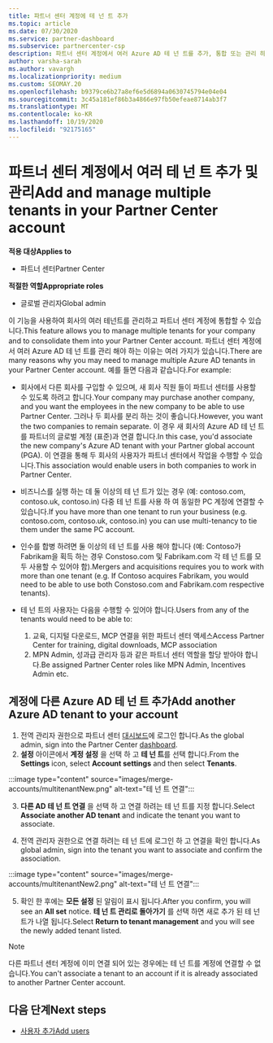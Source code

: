 ```yaml
---
title: 파트너 센터 계정에 테 넌 트 추가
ms.topic: article
ms.date: 07/30/2020
ms.service: partner-dashboard
ms.subservice: partnercenter-csp
description: 파트너 센터 계정에서 여러 Azure AD 테 넌 트를 추가, 통합 또는 관리 하는 방법을 알아봅니다. 또한이 작업을 수행 하는 몇 가지 이유에 대해 알아보세요.
author: varsha-sarah
ms.author: vavargh
ms.localizationpriority: medium
ms.custom: SEOMAY.20
ms.openlocfilehash: b9379ce6b27a8ef6e5d6894a0630745794e04e04
ms.sourcegitcommit: 3c45a181ef86b3a4866e97fb50efeae8714ab3f7
ms.translationtype: MT
ms.contentlocale: ko-KR
ms.lasthandoff: 10/19/2020
ms.locfileid: "92175165"
---
```

# <a name="add-and-manage-multiple-tenants-in-your-partner-center-account"></a><span data-ttu-id="67d5a-104">파트너 센터 계정에서 여러 테 넌 트 추가 및 관리</span><span class="sxs-lookup"><span data-stu-id="67d5a-104">Add and manage multiple tenants in your Partner Center account</span></span>

<span data-ttu-id="67d5a-105">**적용 대상**</span><span class="sxs-lookup"><span data-stu-id="67d5a-105">**Applies to**</span></span>

- <span data-ttu-id="67d5a-106">파트너 센터</span><span class="sxs-lookup"><span data-stu-id="67d5a-106">Partner Center</span></span>

<span data-ttu-id="67d5a-107">**적절한 역할**</span><span class="sxs-lookup"><span data-stu-id="67d5a-107">**Appropriate roles**</span></span>

- <span data-ttu-id="67d5a-108">글로벌 관리자</span><span class="sxs-lookup"><span data-stu-id="67d5a-108">Global admin</span></span>

<span data-ttu-id="67d5a-109">이 기능을 사용하여 회사의 여러 테넌트를 관리하고 파트너 센터 계정에 통합할 수 있습니다.</span><span class="sxs-lookup"><span data-stu-id="67d5a-109">This feature allows you to manage multiple tenants for your company and to consolidate them into your Partner Center account.</span></span> <span data-ttu-id="67d5a-110">파트너 센터 계정에서 여러 Azure AD 테 넌 트를 관리 해야 하는 이유는 여러 가지가 있습니다.</span><span class="sxs-lookup"><span data-stu-id="67d5a-110">There are many reasons why you may need to manage multiple Azure AD tenants in your Partner Center account.</span></span> <span data-ttu-id="67d5a-111">예를 들면 다음과 같습니다.</span><span class="sxs-lookup"><span data-stu-id="67d5a-111">For example:</span></span>

- <span data-ttu-id="67d5a-112">회사에서 다른 회사를 구입할 수 있으며, 새 회사 직원 들이 파트너 센터를 사용할 수 있도록 하려고 합니다.</span><span class="sxs-lookup"><span data-stu-id="67d5a-112">Your company may purchase another company, and you want the employees in the new company to be able to use Partner Center.</span></span> <span data-ttu-id="67d5a-113">그러나 두 회사를 분리 하는 것이 좋습니다.</span><span class="sxs-lookup"><span data-stu-id="67d5a-113">However, you want the two companies to remain separate.</span></span> <span data-ttu-id="67d5a-114">이 경우 새 회사의 Azure AD 테 넌 트를 파트너의 글로벌 계정 (표준)과 연결 합니다.</span><span class="sxs-lookup"><span data-stu-id="67d5a-114">In this case, you'd associate the new company's Azure AD tenant with your Partner global account (PGA).</span></span> <span data-ttu-id="67d5a-115">이 연결을 통해 두 회사의 사용자가 파트너 센터에서 작업을 수행할 수 있습니다.</span><span class="sxs-lookup"><span data-stu-id="67d5a-115">This association would enable users in both companies to work in Partner Center.</span></span>

- <span data-ttu-id="67d5a-116">비즈니스를 실행 하는 데 둘 이상의 테 넌 트가 있는 경우 (예: contoso.com, contoso.uk, contoso.in) 다중 테 넌 트를 사용 하 여 동일한 PC 계정에 연결할 수 있습니다.</span><span class="sxs-lookup"><span data-stu-id="67d5a-116">If you have more than one tenant to run your business (e.g. contoso.com, contoso.uk, contoso.in) you can use multi-tenancy to tie them under the same PC account.</span></span>

- <span data-ttu-id="67d5a-117">인수를 합병 하려면 둘 이상의 테 넌 트를 사용 해야 합니다 (예: Contoso가 Fabrikam을 획득 하는 경우 Constoso.com 및 Fabrikam.com 각 테 넌 트를 모두 사용할 수 있어야 함).</span><span class="sxs-lookup"><span data-stu-id="67d5a-117">Mergers and acquisitions requires you to work with more than one tenant (e.g. If Contoso acquires Fabrikam, you would need to be able to use both Constoso.com and Fabrikam.com respective tenants).</span></span>

- <span data-ttu-id="67d5a-118">테 넌 트의 사용자는 다음을 수행할 수 있어야 합니다.</span><span class="sxs-lookup"><span data-stu-id="67d5a-118">Users from any of the tenants would need to be able to:</span></span>
    1.  <span data-ttu-id="67d5a-119">교육, 디지털 다운로드, MCP 연결을 위한 파트너 센터 액세스</span><span class="sxs-lookup"><span data-stu-id="67d5a-119">Access Partner Center for training, digital downloads, MCP association</span></span>
    2.  <span data-ttu-id="67d5a-120">MPN Admin, 성과급 관리자 등과 같은 파트너 센터 역할을 할당 받아야 합니다.</span><span class="sxs-lookup"><span data-stu-id="67d5a-120">Be assigned Partner Center roles like MPN Admin, Incentives Admin etc.</span></span>


## <a name="add-another-azure-ad-tenant-to-your-account"></a><span data-ttu-id="67d5a-121">계정에 다른 Azure AD 테 넌 트 추가</span><span class="sxs-lookup"><span data-stu-id="67d5a-121">Add another Azure AD tenant to your account</span></span>

1. <span data-ttu-id="67d5a-122">전역 관리자 권한으로 파트너 센터 [대시보드](https://partner.microsoft.com/dashboard)에 로그인 합니다.</span><span class="sxs-lookup"><span data-stu-id="67d5a-122">As the global admin, sign into the Partner Center [dashboard](https://partner.microsoft.com/dashboard).</span></span>
1. <span data-ttu-id="67d5a-123">**설정** 아이콘에서 **계정 설정** 을 선택 하 고 **테 넌 트**를 선택 합니다.</span><span class="sxs-lookup"><span data-stu-id="67d5a-123">From the **Settings** icon, select **Account settings** and then select **Tenants**.</span></span>
 
:::image type="content" source="images/merge-accounts/multitenantNew.png" alt-text="테 넌 트 연결"::: 

3. <span data-ttu-id="67d5a-125">**다른 AD 테 넌 트 연결** 을 선택 하 고 연결 하려는 테 넌 트를 지정 합니다.</span><span class="sxs-lookup"><span data-stu-id="67d5a-125">Select **Associate another AD tenant** and indicate the tenant you want to associate.</span></span>

1. <span data-ttu-id="67d5a-126">전역 관리자 권한으로 연결 하려는 테 넌 트에 로그인 하 고 연결을 확인 합니다.</span><span class="sxs-lookup"><span data-stu-id="67d5a-126">As global admin, sign into the tenant you want to associate and confirm the association.</span></span> 

:::image type="content" source="images/merge-accounts/multitenantNew2.png" alt-text="테 넌 트 연결"::: 

5. <span data-ttu-id="67d5a-128">확인 한 후에는 **모든 설정** 된 알림이 표시 됩니다.</span><span class="sxs-lookup"><span data-stu-id="67d5a-128">After you confirm, you will see an **All set** notice.</span></span>  <span data-ttu-id="67d5a-129">**테 넌 트 관리로 돌아가기** 를 선택 하면 새로 추가 된 테 넌 트가 나열 됩니다.</span><span class="sxs-lookup"><span data-stu-id="67d5a-129">Select **Return to tenant management** and you will see the newly added tenant listed.</span></span> 
 

>[!NOTE]
><span data-ttu-id="67d5a-130">다른 파트너 센터 계정에 이미 연결 되어 있는 경우에는 테 넌 트를 계정에 연결할 수 없습니다.</span><span class="sxs-lookup"><span data-stu-id="67d5a-130">You can't associate a tenant to an account if it is already associated to another Partner Center account.</span></span>

 
## <a name="next-steps"></a><span data-ttu-id="67d5a-131">다음 단계</span><span class="sxs-lookup"><span data-stu-id="67d5a-131">Next steps</span></span>

- [<span data-ttu-id="67d5a-132">사용자 추가</span><span class="sxs-lookup"><span data-stu-id="67d5a-132">Add users</span></span>](create-user-accounts-and-set-permissions.md)
